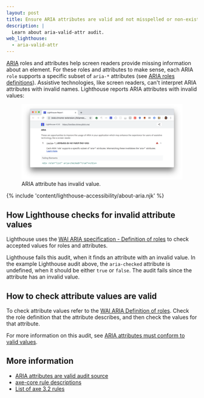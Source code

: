 ```yaml
---
layout: post
title: Ensure ARIA attributes are valid and not misspelled or non-existent
description: |
  Learn about aria-valid-attr audit.
web_lighthouse:
  - aria-valid-attr
---
```


[ARIA](https://www.w3.org/TR/wai-aria-1.1/#role_definitions)
roles and attributes help screen readers
provide missing information about an element.
For these roles and attributes to make sense,
each ARIA `role` supports a specific subset of `aria-*` attributes
(see [ARIA roles definitions](https://www.w3.org/TR/wai-aria-1.1/#role_definitions)).
Assistive technologies, like screen readers,
can't interpret ARIA attributes with invalid names.
Lighthouse reports ARIA attributes with invalid values:

<figure class="w-figure">
  <img class="w-screenshot w-screenshot--filled" src="aria-valid-attr.png" alt="Lighthouse audit showing ARIA attribute has invalid value">
  <figcaption class="w-figcaption">
    ARIA attribute has invalid value.
  </figcaption>
</figure>

{% include 'content/lighthouse-accessibility/about-aria.njk' %}

## How Lighthouse checks for invalid attribute values

Lighthouse uses the
[WAI ARIA specification - Definition of roles](https://www.w3.org/TR/wai-aria-1.1/#role_definitions)
to check accepted values for roles and attributes.

Lighthouse fails this audit,
when it finds an attribute with an invalid value.
In the example Lighthouse audit above,
the `aria-checked` attribute is undefined,
when it should be either `true` or `false`.
The audit fails since the attribute has an invalid value.

<!--
## How this audit impacts overall Lighthouse score

Todo. I have no idea how accessibility scoring is working!
-->
## How to check attribute values are valid

To check attribute values
refer to the [WAI ARIA Definition of roles](https://www.w3.org/TR/wai-aria-1.1/#role_definitions).
Check the role definition that the attribute describes,
and then check the values for that attribute.

For more information on this audit,
see [ARIA attributes must conform to valid values](https://dequeuniversity.com/rules/axe/3.2/aria-valid-attr-value).

## More information

- [ARIA attributes are valid audit source](https://github.com/GoogleChrome/lighthouse/blob/master/lighthouse-core/audits/accessibility/aria-valid-attr.js)
- [axe-core rule descriptions](https://github.com/dequelabs/axe-core/blob/develop/doc/rule-descriptions.md)
- [List of axe 3.2 rules](https://dequeuniversity.com/rules/axe/3.2)
